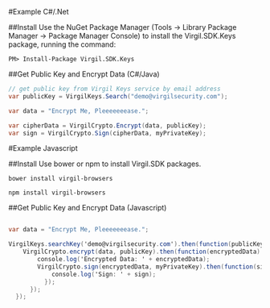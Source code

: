 #Example C#/.Net

##Install
Use the NuGet Package Manager (Tools -> Library Package Manager -> Package Manager Console) to install the Virgil.SDK.Keys package, running the command:
```
PM> Install-Package Virgil.SDK.Keys
```

##Get Public Key and Encrypt Data (C#/Java)

```csharp
// get public key from Virgil Keys service by email address
var publicKey = VirgilKeys.Search("demo@virgilsecurity.com");

var data = "Encrypt Me, Pleeeeeeease.";

var cipherData = VirgilCrypto.Encrypt(data, publicKey);
var sign = VirgilCrypto.Sign(cipherData, myPrivateKey);
```

#Example Javascript

##Install
Use bower or npm to install Virgil.SDK packages.
```
bower install virgil-browsers
```
```
npm install virgil-browsers
```
##Get Public Key and Encrypt Data (Javascript)

```csharp

var data = "Encrypt Me, Pleeeeeeease.";

VirgilKeys.searchKey('demo@virgilsecurity.com').then(function(publicKey) {
    VirgilCrypto.encrypt(data, publicKey).then(function(encryptedData) {
        console.log('Encrypted Data: ' + encryptedData);
        VirgilCrypto.sign(encryptedData, myPrivateKey).then(function(sign){
            console.log('Sign: ' + sign);
          });
      });
  });
```

